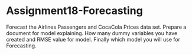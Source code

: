 # Assignment18-Forecasting
Forecast the Airlines Passengers and CocaCola Prices data set. Prepare a document for model explaining. How many dummy variables you have created and RMSE value for model. Finally which model you will use for Forecasting.

